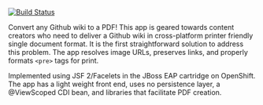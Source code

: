 [![Build Status](https://travis-ci.org/mdanter/pdfhub-jsf.svg?branch=master)](https://travis-ci.org/mdanter/pdfhub-jsf)

Convert any Github wiki to a PDF! This app is geared towards content creators who need to deliver a Github wiki in cross-platform printer friendly single document format. It is the first straightforward solution to address this problem. The app resolves image URLs, preserves links, and properly formats ```<pre>``` tags for print. 

Implemented using JSF 2/Facelets in the JBoss EAP cartridge on OpenShift. The app has a light weight front end, uses no persistence layer, a @ViewScoped CDI bean, and libraries that facilitate PDF creation.
